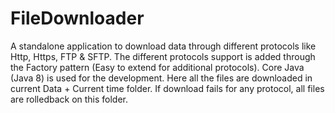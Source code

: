# FileDownloader
A standalone application to download data through different protocols like Http, Https, FTP & SFTP.
The different protocols support is added through the Factory pattern (Easy to extend for additional protocols).  Core Java (Java 8) is used for the development. Here all the files are downloaded in current Data + Current time folder. If download fails for any protocol, all files are rolledback on this folder.
